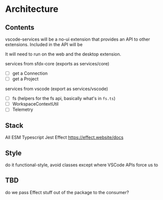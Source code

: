 # Architecture

## Contents

vscode-services will be a no-ui extension that provides an API to other extensions. Included in the API will be

It will need to run on the web and the desktop extension.

services from sfdx-core (exports as services/core)

- [ ] get a Connection
- [ ] get a Project

services from vscode (export as services/vscode)

- [ ] fs (helpers for the fs api, basically what's in `fs.ts`)
- [ ] WorkspaceContextUtil
- [ ] Telemetry

## Stack

All ESM
Typescript
Jest
Effect https://effect.website/docs

## Style

do it functional-style, avoid classes except where VSCode APIs force us to

## TBD

do we pass Effect stuff out of the package to the consumer?
